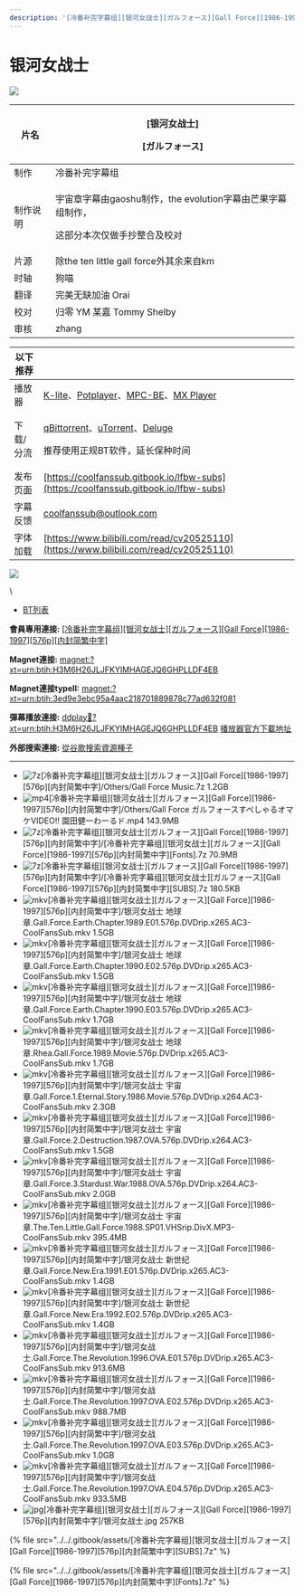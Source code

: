 ```yaml
---
description: '[冷番补完字幕组][银河女战士][ガルフォース][Gall Force][1986-1997][576p][内封简繁中字]'
---
```


# 银河女战士

![](https://img.gejiba.com/images/6eb74cb03b1fa23412606fe1b99604ec.jpg)

&#x20;

| 片名   | <p>[银河女战士]</p><p>[ガルフォース]</p>                                       |
| ---- | ------------------------------------------------------------------- |
| 制作   | 冷番补完字幕组                                                             |
| 制作说明 | <p>宇宙章字幕由gaoshu制作，the evolution字幕由芒果字幕组制作，</p><p>这部分本次仅做手抄整合及校对</p> |
| 片源   | 除the ten little gall force外其余来自km                                   |
| 时轴   | 狗喵                                                                  |
| 翻译   | 完美无缺加油 Orai                                                         |
| 校对   | 归零 YM 某嘉 Tommy Shelby                                               |
| 审核   | zhang                                                               |

&#x20;

| 以下推荐  |                                                                                                                                                                                                                                              |
| ----- | -------------------------------------------------------------------------------------------------------------------------------------------------------------------------------------------------------------------------------------------- |
| 播放器   | [K-lite](https://codecguide.com/download\_kl.htm)、[Potplayer](https://potplayer.daum.net/)、[MPC-BE](https://sourceforge.net/projects/mpcbe/)、[MX Player](https://www.lanzoui.com/b688551)                                                    |
| 下载/分流 | <p><a href="https://github.com/c0re100/qBittorrent-Enhanced-Edition/releases">qBittorrent</a>、<a href="https://hungryxhz.lanzouu.com/iUAtd058gd4h">uTorrent</a>、<a href="https://deluge-torrent.org/">Deluge</a></p><p>推荐使用正规BT软件，延长保种时间</p> |
| 发布页面  | [https://coolfanssub.gitbook.io/lfbw-subs](https://coolfanssub.gitbook.io/lfbw-subs)                                                                                                                                                         |
| 字幕反馈  | coolfanssub@outlook.com                                                                                                                                                                                                                      |
| 字体加载  | [https://www.bilibili.com/read/cv20525110](https://www.bilibili.com/read/cv20525110)                                                                                                                                                         |

&#x20;

![](https://img.gejiba.com/images/978071a1a11bf17e9f995c7a73e90c02.jpg)

\


* [BT列表](https://share.dmhy.org/topics/view/638426\_Gall\_Force\_1986-1997\_576p.html#tabs-1)

**會員專用連接:** [\[冷番补完字幕组\]\[银河女战士\]\[ガルフォース\]\[Gall Force\]\[1986-1997\]\[576p\]\[内封简繁中字\]](https://dl.dmhy.org/2023/04/26/3ed9e3ebc95a4aac218701889878c77ad632f081.torrent)

**Magnet連接:** [magnet:?xt=urn:btih:H3M6H26JLJFKYIMHAGEJQ6GHPLLDF4EB](https://magnet/?xt=urn:btih:H3M6H26JLJFKYIMHAGEJQ6GHPLLDF4EB\&dn=\&tr=http%3A%2F%2F104.143.10.186%3A8000%2Fannounce\&tr=udp%3A%2F%2F104.143.10.186%3A8000%2Fannounce\&tr=http%3A%2F%2Ftracker.openbittorrent.com%3A80%2Fannounce\&tr=http%3A%2F%2Ftracker3.itzmx.com%3A6961%2Fannounce\&tr=http%3A%2F%2Ftracker4.itzmx.com%3A2710%2Fannounce\&tr=http%3A%2F%2Ftracker.publicbt.com%3A80%2Fannounce\&tr=http%3A%2F%2Ftracker.prq.to%2Fannounce\&tr=http%3A%2F%2Fopen.acgtracker.com%3A1096%2Fannounce\&tr=https%3A%2F%2Ft-115.rhcloud.com%2Fonly\_for\_ylbud\&tr=http%3A%2F%2Ftracker1.itzmx.com%3A8080%2Fannounce\&tr=http%3A%2F%2Ftracker2.itzmx.com%3A6961%2Fannounce\&tr=udp%3A%2F%2Ftracker1.itzmx.com%3A8080%2Fannounce\&tr=udp%3A%2F%2Ftracker2.itzmx.com%3A6961%2Fannounce\&tr=udp%3A%2F%2Ftracker3.itzmx.com%3A6961%2Fannounce\&tr=udp%3A%2F%2Ftracker4.itzmx.com%3A2710%2Fannounce\&tr=http%3A%2F%2Fnyaa.tracker.wf%3A7777%2Fannounce)

**Magnet連接typeII:** [magnet:?xt=urn:btih:3ed9e3ebc95a4aac218701889878c77ad632f081](https://magnet/?xt=urn:btih:3ed9e3ebc95a4aac218701889878c77ad632f081)

**彈幕播放連接:** [ddplay:magnet:?xt=urn:btih:H3M6H26JLJFKYIMHAGEJQ6GHPLLDF4EB](ddplay:magnet:?xt=urn:btih:H3M6H26JLJFKYIMHAGEJQ6GHPLLDF4EB\&dn=\&tr=http%3A%2F%2F104.143.10.186%3A8000%2Fannounce\&tr=udp%3A%2F%2F104.143.10.186%3A8000%2Fannounce\&tr=http%3A%2F%2Ftracker.openbittorrent.com%3A80%2Fannounce\&tr=http%3A%2F%2Ftracker3.itzmx.com%3A6961%2Fannounce\&tr=http%3A%2F%2Ftracker4.itzmx.com%3A2710%2Fannounce\&tr=http%3A%2F%2Ftracker.publicbt.com%3A80%2Fannounce\&tr=http%3A%2F%2Ftracker.prq.to%2Fannounce\&tr=http%3A%2F%2Fopen.acgtracker.com%3A1096%2Fannounce\&tr=https%3A%2F%2Ft-115.rhcloud.com%2Fonly\_for\_ylbud\&tr=http%3A%2F%2Ftracker1.itzmx.com%3A8080%2Fannounce\&tr=http%3A%2F%2Ftracker2.itzmx.com%3A6961%2Fannounce\&tr=udp%3A%2F%2Ftracker1.itzmx.com%3A8080%2Fannounce\&tr=udp%3A%2F%2Ftracker2.itzmx.com%3A6961%2Fannounce\&tr=udp%3A%2F%2Ftracker3.itzmx.com%3A6961%2Fannounce\&tr=udp%3A%2F%2Ftracker4.itzmx.com%3A2710%2Fannounce\&tr=http%3A%2F%2Fnyaa.tracker.wf%3A7777%2Fannounce) [播放器官方下載地址](http://www.dandanplay.com/?from=dmhy)

**外部搜索連接:** [從谷歌搜索資源種子](https://www.google.com/search?oe=utf-8\&q=3ed9e3ebc95a4aac218701889878c77ad632f081)

***

* ![7z](https://share.dmhy.org/images/icon/7z.gif)\[冷番补完字幕组]\[银河女战士]\[ガルフォース]\[Gall Force]\[1986-1997]\[576p]\[内封简繁中字]/Others/Gall Force Music.7z 1.2GB
* ![mp4](https://share.dmhy.org/images/icon/mp4.gif)\[冷番补完字幕组]\[银河女战士]\[ガルフォース]\[Gall Force]\[1986-1997]\[576p]\[内封简繁中字]/Others/Gall Force ガルフォースすぺしゃるオマケVIDEO!! 園田健一わーるド.mp4 143.9MB
* ![7z](https://share.dmhy.org/images/icon/7z.gif)\[冷番补完字幕组]\[银河女战士]\[ガルフォース]\[Gall Force]\[1986-1997]\[576p]\[内封简繁中字]/\[冷番补完字幕组]\[银河女战士]\[ガルフォース]\[Gall Force]\[1986-1997]\[576p]\[内封简繁中字]\[Fonts].7z 70.9MB
* ![7z](https://share.dmhy.org/images/icon/7z.gif)\[冷番补完字幕组]\[银河女战士]\[ガルフォース]\[Gall Force]\[1986-1997]\[576p]\[内封简繁中字]/\[冷番补完字幕组]\[银河女战士]\[ガルフォース]\[Gall Force]\[1986-1997]\[576p]\[内封简繁中字]\[SUBS].7z 180.5KB
* ![mkv](https://share.dmhy.org/images/icon/mkv.gif)\[冷番补完字幕组]\[银河女战士]\[ガルフォース]\[Gall Force]\[1986-1997]\[576p]\[内封简繁中字]/银河女战士 地球章.Gall.Force.Earth.Chapter.1989.E01.576p.DVDrip.x265.AC3-CoolFansSub.mkv 1.5GB
* ![mkv](https://share.dmhy.org/images/icon/mkv.gif)\[冷番补完字幕组]\[银河女战士]\[ガルフォース]\[Gall Force]\[1986-1997]\[576p]\[内封简繁中字]/银河女战士 地球章.Gall.Force.Earth.Chapter.1990.E02.576p.DVDrip.x265.AC3-CoolFansSub.mkv 1.5GB
* ![mkv](https://share.dmhy.org/images/icon/mkv.gif)\[冷番补完字幕组]\[银河女战士]\[ガルフォース]\[Gall Force]\[1986-1997]\[576p]\[内封简繁中字]/银河女战士 地球章.Gall.Force.Earth.Chapter.1990.E03.576p.DVDrip.x265.AC3-CoolFansSub.mkv 1.7GB
* ![mkv](https://share.dmhy.org/images/icon/mkv.gif)\[冷番补完字幕组]\[银河女战士]\[ガルフォース]\[Gall Force]\[1986-1997]\[576p]\[内封简繁中字]/银河女战士 地球章.Rhea.Gall.Force.1989.Movie.576p.DVDrip.x265.AC3-CoolFansSub.mkv 1.7GB
* ![mkv](https://share.dmhy.org/images/icon/mkv.gif)\[冷番补完字幕组]\[银河女战士]\[ガルフォース]\[Gall Force]\[1986-1997]\[576p]\[内封简繁中字]/银河女战士 宇宙章.Gall.Force.1.Eternal.Story.1986.Movie.576p.DVDrip.x264.AC3-CoolFansSub.mkv 2.3GB
* ![mkv](https://share.dmhy.org/images/icon/mkv.gif)\[冷番补完字幕组]\[银河女战士]\[ガルフォース]\[Gall Force]\[1986-1997]\[576p]\[内封简繁中字]/银河女战士 宇宙章.Gall.Force.2.Destruction.1987.OVA.576p.DVDrip.x264.AC3-CoolFansSub.mkv 1.5GB
* ![mkv](https://share.dmhy.org/images/icon/mkv.gif)\[冷番补完字幕组]\[银河女战士]\[ガルフォース]\[Gall Force]\[1986-1997]\[576p]\[内封简繁中字]/银河女战士 宇宙章.Gall.Force.3.Stardust.War.1988.OVA.576p.DVDrip.x264.AC3-CoolFansSub.mkv 2.0GB
* ![mkv](https://share.dmhy.org/images/icon/mkv.gif)\[冷番补完字幕组]\[银河女战士]\[ガルフォース]\[Gall Force]\[1986-1997]\[576p]\[内封简繁中字]/银河女战士 宇宙章.The.Ten.Little.Gall.Force.1988.SP01.VHSrip.DivX.MP3-CoolFansSub.mkv 395.4MB
* ![mkv](https://share.dmhy.org/images/icon/mkv.gif)\[冷番补完字幕组]\[银河女战士]\[ガルフォース]\[Gall Force]\[1986-1997]\[576p]\[内封简繁中字]/银河女战士 新世纪章.Gall.Force.New.Era.1991.E01.576p.DVDrip.x265.AC3-CoolFansSub.mkv 1.4GB
* ![mkv](https://share.dmhy.org/images/icon/mkv.gif)\[冷番补完字幕组]\[银河女战士]\[ガルフォース]\[Gall Force]\[1986-1997]\[576p]\[内封简繁中字]/银河女战士 新世纪章.Gall.Force.New.Era.1992.E02.576p.DVDrip.x265.AC3-CoolFansSub.mkv 1.4GB
* ![mkv](https://share.dmhy.org/images/icon/mkv.gif)\[冷番补完字幕组]\[银河女战士]\[ガルフォース]\[Gall Force]\[1986-1997]\[576p]\[内封简繁中字]/银河女战士.Gall.Force.The.Revolution.1996.OVA.E01.576p.DVDrip.x265.AC3-CoolFansSub.mkv 913.6MB
* ![mkv](https://share.dmhy.org/images/icon/mkv.gif)\[冷番补完字幕组]\[银河女战士]\[ガルフォース]\[Gall Force]\[1986-1997]\[576p]\[内封简繁中字]/银河女战士.Gall.Force.The.Revolution.1997.OVA.E02.576p.DVDrip.x265.AC3-CoolFansSub.mkv 988.7MB
* ![mkv](https://share.dmhy.org/images/icon/mkv.gif)\[冷番补完字幕组]\[银河女战士]\[ガルフォース]\[Gall Force]\[1986-1997]\[576p]\[内封简繁中字]/银河女战士.Gall.Force.The.Revolution.1997.OVA.E03.576p.DVDrip.x265.AC3-CoolFansSub.mkv 1.0GB
* ![mkv](https://share.dmhy.org/images/icon/mkv.gif)\[冷番补完字幕组]\[银河女战士]\[ガルフォース]\[Gall Force]\[1986-1997]\[576p]\[内封简繁中字]/银河女战士.Gall.Force.The.Revolution.1997.OVA.E04.576p.DVDrip.x265.AC3-CoolFansSub.mkv 933.5MB
* ![jpg](https://share.dmhy.org/images/icon/jpg.gif)\[冷番补完字幕组]\[银河女战士]\[ガルフォース]\[Gall Force]\[1986-1997]\[576p]\[内封简繁中字]/银河女战士.jpg 257KB

{% file src="../../.gitbook/assets/[冷番补完字幕组][银河女战士][ガルフォース][Gall Force][1986-1997][576p][内封简繁中字][SUBS].7z" %}

{% file src="../../.gitbook/assets/[冷番补完字幕组][银河女战士][ガルフォース][Gall Force][1986-1997][576p][内封简繁中字][Fonts].7z" %}
